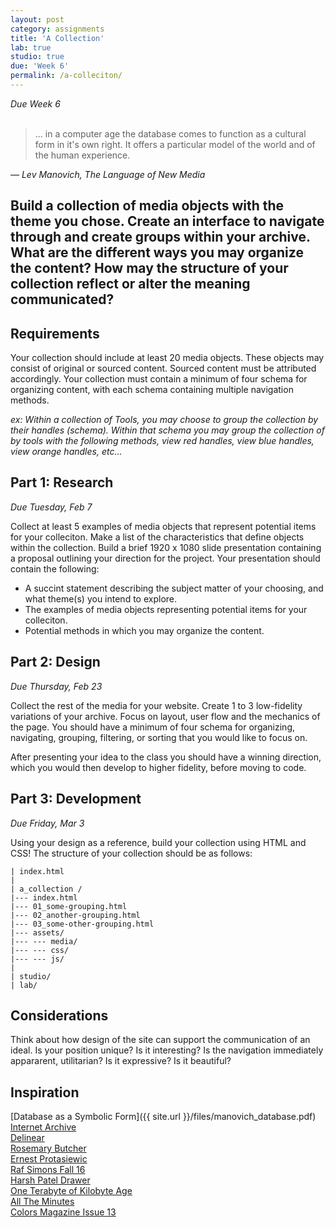 ```yaml
---
layout: post
category: assignments
title: 'A Collection'
lab: true
studio: true
due: 'Week 6'
permalink: /a-colleciton/
---
```


*Due Week 6*
<br>
<br>

> ... in a computer age the database comes to function as a cultural form in it's own right. It offers a particular model of the world and of the human experience.  
>

*— Lev Manovich, The Language of New Media*  


## Build a collection of media objects with the theme you chose. Create an interface to navigate through and create groups within your archive. What are the different ways you may organize the content? How may the structure of your collection reflect or alter the meaning communicated?



## Requirements

Your collection should include at least 20 media objects. These objects may consist of original or sourced content. Sourced content must be attributed accordingly. Your collection must contain a minimum of four schema for organizing content, with each schema containing multiple navigation methods.  

*ex: Within a collection of Tools, you may choose to group the collection by their handles (schema). Within that schema you may group the collection of by tools with the following methods, view red handles, view blue handles, view orange handles, etc...*



## Part 1: Research  

*Due Tuesday, Feb 7*

Collect at least 5 examples of media objects that represent potential items for your colleciton. Make a list of the characteristics that define objects within the collection. Build a brief 1920 x 1080 slide presentation containing a proposal outlining your direction for the project. Your presentation should contain the following:

* A succint statement describing the subject matter of your choosing, and what theme(s) you intend to explore.
* The examples of media objects representing potential items for your colleciton.
* Potential methods in which you may organize the content.




## Part 2: Design

*Due Thursday, Feb 23*

Collect the rest of the media for your website. Create 1 to 3 low-fidelity variations of your archive. Focus on layout, user flow and the mechanics of the page. You should have a minimum of four schema for organizing, navigating, grouping, filtering, or sorting that you would like to focus on.  

After presenting your idea to the class you should have a winning direction, which you would then develop to higher fidelity, before moving to code.



## Part 3: Development

*Due Friday, Mar 3*

Using your design as a reference, build your collection using HTML and CSS! The structure of your collection should be as follows:

~~~
| index.html
|
| a_collection /
|--- index.html
|--- 01_some-grouping.html
|--- 02_another-grouping.html
|--- 03_some-other-grouping.html
|--- assets/
|--- --- media/
|--- --- css/
|--- --- js/
|
| studio/
| lab/
~~~



## Considerations

Think about how design of the site can support the communication of an ideal. Is your position unique? Is it interesting? Is the navigation immediately appararent, utilitarian?  Is it expressive? Is it beautiful?




## Inspiration
[Database as a Symbolic Form]({{ site.url }}/files/manovich_database.pdf)   
[Internet Archive](https://vimeo.com/59207751)  
[Delinear](http://delinear.info)    
[Rosemary Butcher](http://rosemarybutcher.com/)  
[Ernest Protasiewic](http://ernestprotasiewicz.com/)  
[Raf Simons Fall 16](http://rafsimons.com/fall16)  
[Harsh Patel Drawer](http://harshpatel.com/drawer)  
[One Terabyte of Kilobyte Age](http://oneterabyteofkilobyteage.tumblr.com/)  
[All The Minutes](http://alltheminutes.com/)  
[Colors Magazine Issue 13](https://blog.imagesource.com/making-you-look-colors-magazine-issue13-part-two/)   
